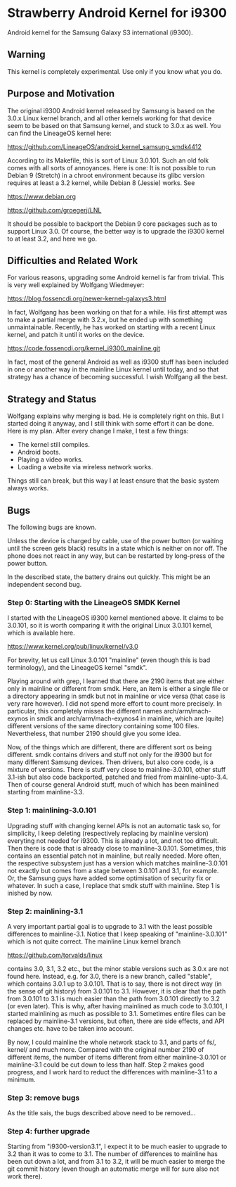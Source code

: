 # Strawberry Android Kernel for i9300

Android kernel for the Samsung Galaxy S3 international (i9300).

## Warning

This kernel is completely experimental. Use only if you know what you do.

## Purpose and Motivation

The original i9300 Android kernel released by Samsung is based on the
3.0.x Linux kernel branch, and all other kernels working for that
device seem to be based on that Samsung kernel, and stuck to 3.0.x as well.
You can find the LineageOS kernel here:

https://github.com/LineageOS/android_kernel_samsung_smdk4412

According to its Makefile, this is sort of Linux 3.0.101.
Such an old folk comes with all sorts of annoyances.
Here is one: It is not possible to run Debian 9 (Stretch)
in a chroot environment because its glibc version requires
at least a 3.2 kernel, while Debian 8 (Jessie) works.
See

https://www.debian.org

https://github.com/groegerj/LNL

It should be possible to backport the Debian 9 core packages
such as to support Linux 3.0. Of course, the better way is to
upgrade the i9300 kernel to at least 3.2, and here we go.

## Difficulties and Related Work

For various reasons, upgrading some Android kernel is far from trivial.
This is very well explained by Wolfgang Wiedmeyer:

https://blog.fossencdi.org/newer-kernel-galaxys3.html

In fact, Wolfgang has been working on that for a while.
His first attempt was to make a partial merge with 3.2.x, but he ended up
with something unmaintainable.
Recently, he has worked on starting with a recent Linux kernel,
and patch it until it works on the device.

https://code.fossencdi.org/kernel_i9300_mainline.git

In fact, most of the general Android as well as i9300 stuff has been
included in one or another way in the mainline Linux kernel until today,
and so that strategy has a chance of becoming successful.
I wish Wolfgang all the best.

## Strategy and Status

Wolfgang explains why merging is bad. He is completely right on this.
But I started doing it anyway, and I still think with some effort it can be done.
Here is my plan. After every change I make, I test a few things:

*  The kernel still compiles.
*  Android boots.
*  Playing a video works.
*  Loading a website via wireless network works.

Things still can break, but this way I at least ensure that the basic system always works.

## Bugs

The following bugs are known.

Unless the device is charged by cable, use of the power button (or waiting until the screen gets black)
results in a state which is neither on nor off. The phone does not react in any way, but can be
restarted by long-press of the power button.

In the described state, the battery drains out quickly. This might be an independent second bug.

### Step 0: Starting with the LineageOS SMDK Kernel

I started with the LineageOS i9300 kernel mentioned above. It claims to be 3.0.101, so it
is worth comparing it with the original Linux 3.0.101 kernel, which is available here.

https://www.kernel.org/pub/linux/kernel/v3.0

For brevity, let us call Linux 3.0.101 "mainline" (even though this is bad terminology),
and the LineageOS kernel "smdk".

Playing around with grep, I learned that there are 2190 items that are either only
in mainline or different from smdk.
Here, an item is either a single file or a directory appearing in smdk but not in mainline
or vice versa (that case is very rare however).
I did not spend more effort to count more precisely. In particular, this completely misses the
different names arch/arm/mach-exynos in smdk and arch/arm/mach-exynos4 in mainline, which
are (quite) different versions of the same directory containing some 100 files.
Nevertheless, that number 2190 should give you some idea.

Now, of the things which are different, there are different sort os being different.
smdk contains drivers and stuff not only for the i9300 but for many different Samsung
devices. Then drivers, but also core code, is a mixture of versions. There is stuff
very close to mainline-3.0.101, other stuff 3.1-ish but also code backported, patched
and fried from mainline-upto-3.4. Then of course general Android stuff, much of which
has been mainlined starting from mainline-3.3.

### Step 1: mainlining-3.0.101

Upgrading stuff with changing kernel APIs is not an automatic task so, for simplicity,
I keep deleting (respectively replacing by mainline version) everyting not needed for i9300.
This is already a lot, and not too difficult. Then there is code that is already close to
mainline-3.0.101. Sometimes, this contains an essential patch not in mainline, but really
needed. More often, the respective subsystem just has a version which matches mainline-3.0.101
not exactly but comes from a stage between 3.0.101 and 3.1, for example. Or, the Samsung
guys have added some optimisation of security fix or whatever. In such a case, I replace
that smdk stuff with mainline. Step 1 is inished by now.

### Step 2: mainlining-3.1

A very important partial goal is to upgrade to 3.1 with the least possible differences to
mainline-3.1. Notice that I keep speaking of "mainline-3.0.101" which is not quite correct.
The mainline Linux kernel branch

https://github.com/torvalds/linux

contains 3.0, 3.1, 3.2 etc., but the minor stable versions such as 3.0.x are not found
here. Instead, e.g. for 3.0, there is a new branch, called "stable", which contains
3.0.1 up to 3.0.101. That is to say, there is not direct way (in the sense of git history)
from 3.0.101 to 3.1. However, it is clear that the path from 3.0.101 to 3.1 is much easier
than the path from 3.0.101 directly to 3.2 (or even later).
This is why, after having mainlined as much code to 3.0.101, I started mainlining as
much as possible to 3.1. Sometimes entire files can be replaced by mainline-3.1 versions,
but often, there are side effects, and API changes etc. have to be taken into account.

By now, I could mainline the whole network stack to 3.1, and parts of fs/, kernel/ and much more.
Compared with the original number 2190 of different items, the number of items different
from either mainline-3.0.101 or mainline-3.1 could be cut down to less than half.
Step 2 makes good progress, and I work hard to reduct the differences with mainline-3.1
to a minimum.

### Step 3: remove bugs

As the title sais, the bugs described above need to be removed...

### Step 4: further upgrade

Starting from "i9300-version3.1", I expect it to be much easier to upgrade to 3.2 than
it was to come to 3.1. The number of differences to mainline has been cut down a lot,
and from 3.1 to 3.2, it will be much easier to merge the git commit history (even though
an automatic merge will for sure also not work there).

